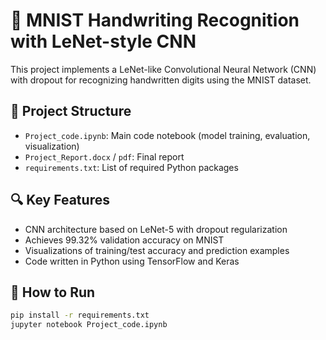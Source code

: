 # 🧠 MNIST Handwriting Recognition with LeNet-style CNN

This project implements a LeNet-like Convolutional Neural Network (CNN) with dropout for recognizing handwritten digits using the MNIST dataset.

## 📂 Project Structure
- `Project_code.ipynb`: Main code notebook (model training, evaluation, visualization)
- `Project_Report.docx` / `pdf`: Final  report
- `requirements.txt`: List of required Python packages

## 🔍 Key Features
- CNN architecture based on LeNet-5 with dropout regularization
- Achieves 99.32% validation accuracy on MNIST
- Visualizations of training/test accuracy and prediction examples
- Code written in Python using TensorFlow and Keras

## 🚀 How to Run
```bash
pip install -r requirements.txt
jupyter notebook Project_code.ipynb
